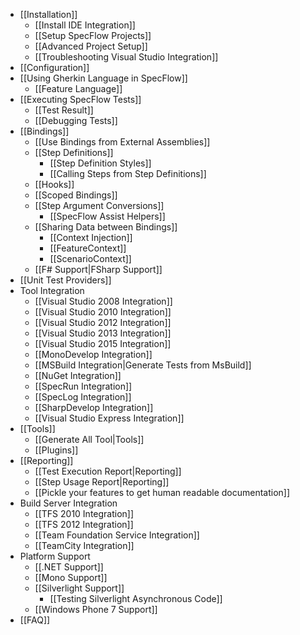 * [[Installation]]
    * [[Install IDE Integration]]
    * [[Setup SpecFlow Projects]]
    * [[Advanced Project Setup]]
    * [[Troubleshooting Visual Studio Integration]]
* [[Configuration]]
* [[Using Gherkin Language in SpecFlow]]
    * [[Feature Language]]
* [[Executing SpecFlow Tests]]
    * [[Test Result]]
    * [[Debugging Tests]]
* [[Bindings]]
    * [[Use Bindings from External Assemblies]]
    * [[Step Definitions]]
        * [[Step Definition Styles]]
        * [[Calling Steps from Step Definitions]]
    * [[Hooks]]
    * [[Scoped Bindings]]
    * [[Step Argument Conversions]]
        * [[SpecFlow Assist Helpers]]
    * [[Sharing Data between Bindings]]
        * [[Context Injection]]
        * [[FeatureContext]]
        * [[ScenarioContext]]
    * [[F# Support|FSharp Support]]
* [[Unit Test Providers]]
* Tool Integration
    * [[Visual Studio 2008 Integration]]
    * [[Visual Studio 2010 Integration]]
    * [[Visual Studio 2012 Integration]]
    * [[Visual Studio 2013 Integration]]
    * [[Visual Studio 2015 Integration]]
    * [[MonoDevelop Integration]]
    * [[MSBuild Integration|Generate Tests from MsBuild]]
    * [[NuGet Integration]]
    * [[SpecRun Integration]]
    * [[SpecLog Integration]]
    * [[SharpDevelop Integration]]
    * [[Visual Studio Express Integration]]
* [[Tools]]
    * [[Generate All Tool|Tools]]
    * [[Plugins]]
* [[Reporting]]
    * [[Test Execution Report|Reporting]]
    * [[Step Usage Report|Reporting]]
    * [[Pickle your features to get human readable documentation]]
* Build Server Integration
    * [[TFS 2010 Integration]]
    * [[TFS 2012 Integration]]
    * [[Team Foundation Service Integration]]
    * [[TeamCity Integration]]
* Platform Support
    * [[.NET Support]]
    * [[Mono Support]]
    * [[Silverlight Support]]
        * [[Testing Silverlight Asynchronous Code]]
    * [[Windows Phone 7 Support]]
* [[FAQ]]
